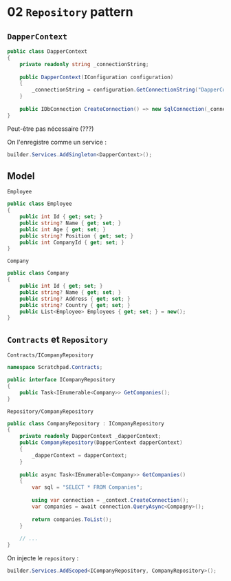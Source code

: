 # 02 `Repository` pattern

## `DapperContext`

```cs
public class DapperContext
{
    private readonly string _connectionString;
    
    public DapperContext(IConfiguration configuration)
    {
        _connectionString = configuration.GetConnectionString("DapperConnection");
    }
    
    public IDbConnection CreateConnection() => new SqlConnection(_connectionString);
}
```

Peut-être pas nécessaire (???)

On l'enregistre comme un service :

```cs
builder.Services.AddSingleton<DapperContext>();
```



## Model

`Employee`

```cs
public class Employee
{
    public int Id { get; set; }
    public string? Name { get; set; }
    public int Age { get; set; }
    public string? Position { get; set; }
    public int CompanyId { get; set; }
}
```

`Company`

```cs
public class Company
{
    public int Id { get; set; }
    public string? Name { get; set; }
    public string? Address { get; set; }
    public string? Country { get; set; }
    public List<Employee> Employees { get; set; } = new();
}
```





## `Contracts` et `Repository`

`Contracts/ICompanyRepository`

```cs
namespace Scratchpad.Contracts;

public interface ICompanyRepository
{
    public Task<IEnumerable<Company>> GetCompanies();
}
```



`Repository/CompanyRepository`

```cs
public class CompanyRepository : ICompanyRepository
{
    private readonly DapperContext _dapperContext;
    public CompanyRepository(DapperContext dapperContext)
    {
        _dapperContext = dapperContext;
    }
    
    public async Task<IEnumerable<Company>> GetCompanies()
    {
        var sql = "SELECT * FROM Companies";
        
        using var connection = _context.CreateConnection();
        var companies = await connection.QueryAsync<Compagny>();
        
        return companies.ToList();
    }
    
    // ...
}
```



On injecte le `repository` :

```cs
builder.Services.AddScoped<ICompanyRepository, CompanyRepository>();
```